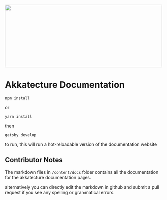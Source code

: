 <a href="https://akkatecture.net/"><img src="https://raw.githubusercontent.com/Lutando/Akkatecture/master/logo.svg?sanitize=true" width="100%" height="200"></a>

# Akkatecture Documentation

```
npm install 
```
or
```
yarn install
```

then
```
gatsby develop
````

to run, this will run a hot-reloadable version of the documentation website

## Contributor Notes
The markdown files  in `/content/docs` folder contains all the documentation for the akkatecture documentation pages.

alternatively you can directly edit the markdown in github and submit a pull request if you see any spelling or grammatical errors.